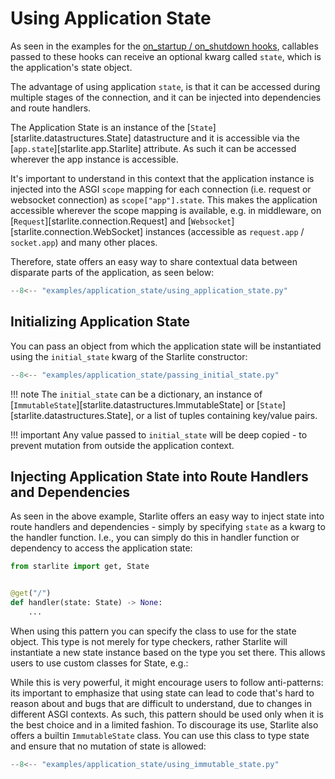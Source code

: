 # Using Application State

As seen in the examples for the [on_startup / on_shutdown hooks](1-startup-and-shutdown.md), callables passed to these
hooks can receive an optional kwarg called `state`, which is the application's state object.

The advantage of using application `state`, is that it can be accessed during multiple stages of the connection, and
it can be injected into dependencies and route handlers.

The Application State is an instance of the [`State`][starlite.datastructures.State] datastructure and it is accessible
via the
[`app.state`][starlite.app.Starlite] attribute. As such it can be accessed wherever the app instance is accessible.

It's important to understand in this context that the application instance is injected into the ASGI `scope` mapping for
each connection (i.e. request or websocket connection) as `scope["app"].state`. This makes the application accessible
wherever the scope mapping is available, e.g. in middleware, on [`Request`][starlite.connection.Request] and
[`Websocket`][starlite.connection.WebSocket] instances (accessible as `request.app` / `socket.app`) and many other
places.

Therefore, state offers an easy way to share contextual data between disparate parts of the application, as seen below:

```py title="Using Application State"
--8<-- "examples/application_state/using_application_state.py"
```

## Initializing Application State

You can pass an object from which the application state will be instantiated using the `initial_state` kwarg of the
Starlite constructor:

```py title="Using Application State"
--8<-- "examples/application_state/passing_initial_state.py"
```

!!! note
    The `initial_state` can be a dictionary, an instance of [`ImmutableState`][starlite.datastructures.ImmutableState]
    or [`State`][starlite.datastructures.State], or a list of tuples containing key/value pairs.

!!! important
    Any value passed to `initial_state` will be deep copied - to prevent mutation from outside the application context.

## Injecting Application State into Route Handlers and Dependencies

As seen in the above example, Starlite offers an easy way to inject state into route handlers and dependencies - simply
by specifying `state` as a kwarg to the handler function. I.e., you can simply do this in handler function or dependency
to access the application state:

```python
from starlite import get, State


@get("/")
def handler(state: State) -> None:
    ...
```

When using this pattern you can specify the class to use for the state object. This type is not merely for type
checkers, rather Starlite will instantiate a new state instance based on the type you set there. This allows users to
use custom classes for State, e.g.:



While this is very powerful, it might encourage users to follow anti-patterns: its important to emphasize that using
state can lead to code that's hard to reason about and bugs that are difficult to understand, due to changes in
different ASGI
contexts. As such, this pattern should be used only when it is the best choice and in a limited fashion. To discourage
its use, Starlite also offers a builtin `ImmutableState` class. You can use this class to type state and ensure that no
mutation of state is allowed:

```py title="Using Custom State"
--8<-- "examples/application_state/using_immutable_state.py"
```
